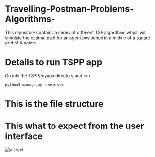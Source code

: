 # Travelling-Postman-Problems-Algorithms-
This repository contains a series of different TSP algorithms which will simulate the optimal path for an agent positioned in a middle of a square grid of X points

# Details to run TSPP app
Go into the TSPP/myapp directory and run
```bash
python3 manage.py runserver
```

# This is the file structure

# This what to expect from the user interface
![alt text](website.png "User Interface")
